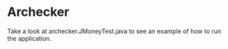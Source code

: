 # Archecker

Take a look at archecker.JMoneyTest.java to see an example of how to run the application.

